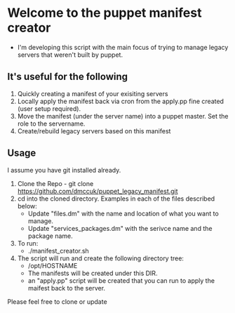 Welcome to the puppet manifest creator
======================================

* I'm developing this script with the main focus of trying to manage legacy servers that weren't built by puppet.

It's useful for the following
-----------------------------

 1. Quickly creating a manifest of your exisiting servers
 2. Locally apply the manifest back via cron from the apply.pp fine created (user setup required).
 3. Move the manifest (under the server name) into a puppet master. Set the role to the servername.
 4. Create/rebuild legacy servers based on this manifest

Usage
-----

I assume you have git installed already.

 1. Clone the Repo - git clone https://github.com/dmccuk/puppet_legacy_manifest.git
 2. cd into the cloned directory. Examples in each of the files described below:
      * Update "files.dm" with the name and location of what you want to manage.
      * Update "services_packages.dm" with the serivce name and the package name.
 3. To run:
      * ./manifest_creator.sh 
 4. The script will run and create the following directory tree:
      * /opt/HOSTNAME
      * The manifests will be created under this DIR.
      * an "apply.pp" script will be created that you can run to apply the maifest back to the server.

Please feel free to clone or update 

